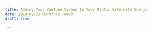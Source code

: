```yaml
---
title: Adding Your YouTube Videos to Your Static Site with Vue.js
date: 2018-09-22 00:07:43 -0400
draft: true

---
```

